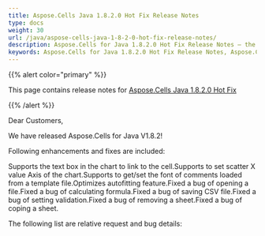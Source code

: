 ```yaml
---
title: Aspose.Cells Java 1.8.2.0 Hot Fix Release Notes
type: docs
weight: 30
url: /java/aspose-cells-java-1-8-2-0-hot-fix-release-notes/
description: Aspose.Cells for Java 1.8.2.0 Hot Fix Release Notes – the latest enhancements, new features, and fixes.
keywords: Aspose.Cells for Java 1.8.2.0 Hot Fix Release Notes, Aspose.Cells for Java 1.9.0.0 updates and fixes
---
```


{{% alert color="primary" %}} 

This page contains release notes for [Aspose.Cells Java 1.8.2.0 Hot Fix](https://downloads.aspose.com/cells/java/new-releases/aspose.cells-java-1.8.2.0-hot-fix/)

{{% /alert %}} 

Dear Customers, 

We have released Aspose.Cells for Java V1.8.2! 

Following enhancements and fixes are included: 

Supports the text box in the chart to link to the cell.Supports to set scatter X value Axis of the chart.Supports to get/set the font of comments loaded from a template file.Optimizes autofitting feature.Fixed a bug of opening a file.Fixed a bug of calculating formula.Fixed a bug of saving CSV file.Fixed a bug of setting validation.Fixed a bug of removing a sheet.Fixed a bug of coping a sheet. 

The following list are relative request and bug details:
